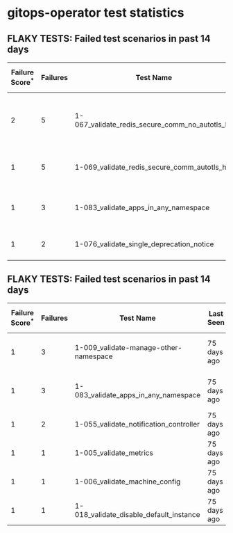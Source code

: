 #  gitops-operator test statistics
## FLAKY TESTS: Failed test scenarios in past 14 days
| Failure Score<sup>*</sup> | Failures | Test Name | Last Seen | PR List and Logs 
|---|---|---|---|---|
| 2 | 5 | 1-067_validate_redis_secure_comm_no_autotls_ha  | 75 days ago | 3: [#589](https://github.com/redhat-developer/gitops-operator/pull/589)<sup>[1](https://storage.googleapis.com/origin-ci-test/pr-logs/pull/redhat-developer_gitops-operator/589/pull-ci-redhat-developer-gitops-operator-master-v4.14-kuttl-parallel/1695827909735878656/build-log.txt), [2](https://storage.googleapis.com/origin-ci-test/pr-logs/pull/redhat-developer_gitops-operator/589/pull-ci-redhat-developer-gitops-operator-master-v4.13-kuttl-parallel/1696223359030792192/build-log.txt)</sup> [#588](https://github.com/redhat-developer/gitops-operator/pull/588)<sup>[1](https://storage.googleapis.com/origin-ci-test/pr-logs/pull/redhat-developer_gitops-operator/588/pull-ci-redhat-developer-gitops-operator-master-v4.13-kuttl-parallel/1694615162222284800/build-log.txt), [2](https://storage.googleapis.com/origin-ci-test/pr-logs/pull/redhat-developer_gitops-operator/588/pull-ci-redhat-developer-gitops-operator-master-v4.14-kuttl-parallel/1694961351488704512/build-log.txt)</sup> [#586](https://github.com/redhat-developer/gitops-operator/pull/586)<sup>[1](https://storage.googleapis.com/origin-ci-test/pr-logs/pull/redhat-developer_gitops-operator/586/pull-ci-redhat-developer-gitops-operator-master-v4.13-kuttl-parallel/1696211233520226304/build-log.txt)</sup> 
| 1 | 5 | 1-069_validate_redis_secure_comm_autotls_ha  | 75 days ago | 2: [#589](https://github.com/redhat-developer/gitops-operator/pull/589)<sup>[1](https://storage.googleapis.com/origin-ci-test/pr-logs/pull/redhat-developer_gitops-operator/589/pull-ci-redhat-developer-gitops-operator-master-v4.13-kuttl-parallel/1696223359030792192/build-log.txt)</sup> [#588](https://github.com/redhat-developer/gitops-operator/pull/588)<sup>[1](https://storage.googleapis.com/origin-ci-test/pr-logs/pull/redhat-developer_gitops-operator/588/pull-ci-redhat-developer-gitops-operator-master-v4.14-kuttl-parallel/1696107932749402112/build-log.txt), [2](https://storage.googleapis.com/origin-ci-test/pr-logs/pull/redhat-developer_gitops-operator/588/pull-ci-redhat-developer-gitops-operator-master-v4.14-kuttl-parallel/1694961351488704512/build-log.txt), [3](https://storage.googleapis.com/origin-ci-test/pr-logs/pull/redhat-developer_gitops-operator/588/pull-ci-redhat-developer-gitops-operator-master-v4.14-kuttl-parallel/1693927735589605376/build-log.txt), [4](https://storage.googleapis.com/origin-ci-test/pr-logs/pull/redhat-developer_gitops-operator/588/pull-ci-redhat-developer-gitops-operator-master-v4.14-kuttl-parallel/1696074595779481600/build-log.txt)</sup> 
| 1 | 3 | 1-083_validate_apps_in_any_namespace  | 75 days ago | 3: [#588](https://github.com/redhat-developer/gitops-operator/pull/588)<sup>[1](https://storage.googleapis.com/origin-ci-test/pr-logs/pull/redhat-developer_gitops-operator/588/pull-ci-redhat-developer-gitops-operator-master-v4.14-kuttl-sequential-periodic/1696074597465591808/build-log.txt)</sup> [#587](https://github.com/redhat-developer/gitops-operator/pull/587)<sup>[1](https://storage.googleapis.com/origin-ci-test/pr-logs/pull/redhat-developer_gitops-operator/587/pull-ci-redhat-developer-gitops-operator-master-v4.14-kuttl-sequential-periodic/1693595792255750144/build-log.txt)</sup> [#586](https://github.com/redhat-developer/gitops-operator/pull/586)<sup>[1](https://storage.googleapis.com/origin-ci-test/pr-logs/pull/redhat-developer_gitops-operator/586/pull-ci-redhat-developer-gitops-operator-master-v4.14-kuttl-sequential-periodic/1694768648725467136/build-log.txt)</sup> 
| 1 | 2 | 1-076_validate_single_deprecation_notice  | 75 days ago | 2: [#588](https://github.com/redhat-developer/gitops-operator/pull/588)<sup>[1](https://storage.googleapis.com/origin-ci-test/pr-logs/pull/redhat-developer_gitops-operator/588/pull-ci-redhat-developer-gitops-operator-master-v4.13-kuttl-sequential/1693927732255133696/build-log.txt)</sup> [#586](https://github.com/redhat-developer/gitops-operator/pull/586)<sup>[1](https://storage.googleapis.com/origin-ci-test/pr-logs/pull/redhat-developer_gitops-operator/586/pull-ci-redhat-developer-gitops-operator-master-v4.14-kuttl-sequential/1696211238033297408/build-log.txt)</sup> 
## FLAKY TESTS: Failed test scenarios in past 14 days
| Failure Score<sup>*</sup> | Failures | Test Name | Last Seen | PR List and Logs 
|---|---|---|---|---|
| 1 | 3 | 1-009_validate-manage-other-namespace  | 75 days ago | 2: [v4.14]<sup>[1](https://storage.googleapis.com/origin-ci-test/logs/periodic-ci-redhat-developer-gitops-operator-master-v4.14-periodic-kuttl-parallel/1696311856563490816/build-log.txt)</sup> [v4.12]<sup>[1](https://storage.googleapis.com/origin-ci-test/logs/periodic-ci-redhat-developer-gitops-operator-master-v4.12-periodic-kuttl-parallel/1695224614461902848/build-log.txt), [2](https://storage.googleapis.com/origin-ci-test/logs/periodic-ci-redhat-developer-gitops-operator-master-v4.12-periodic-kuttl-parallel/1695587078391205888/build-log.txt)</sup> 
| 1 | 3 | 1-083_validate_apps_in_any_namespace  | 75 days ago | 2: [v4.12]<sup>[1](https://storage.googleapis.com/origin-ci-test/logs/periodic-ci-redhat-developer-gitops-operator-master-v4.12-periodic-kuttl-sequential/1693775341413208064/build-log.txt), [2](https://storage.googleapis.com/origin-ci-test/logs/periodic-ci-redhat-developer-gitops-operator-master-v4.12-periodic-kuttl-sequential/1694137750724284416/build-log.txt)</sup> [v4.14]<sup>[1](https://storage.googleapis.com/origin-ci-test/logs/periodic-ci-redhat-developer-gitops-operator-master-v4.14-periodic-kuttl-sequential/1696311857406545920/build-log.txt)</sup> 
| 1 | 2 | 1-055_validate_notification_controller  | 75 days ago | 1: [v4.12]<sup>[1](https://storage.googleapis.com/origin-ci-test/logs/periodic-ci-redhat-developer-gitops-operator-master-v4.12-periodic-kuttl-parallel/1691963396049604608/build-log.txt), [2](https://storage.googleapis.com/origin-ci-test/logs/periodic-ci-redhat-developer-gitops-operator-master-v4.12-periodic-kuttl-parallel/1695224614461902848/build-log.txt)</sup> 
| 1 | 1 | 1-005_validate_metrics  | 75 days ago | 1: [v4.13]<sup>[1](https://storage.googleapis.com/origin-ci-test/logs/periodic-ci-redhat-developer-gitops-operator-master-v4.13-periodic-kuttl-sequential/1691963398566187008/build-log.txt)</sup> 
| 1 | 1 | 1-006_validate_machine_config  | 75 days ago | 1: [v4.13]<sup>[1](https://storage.googleapis.com/origin-ci-test/logs/periodic-ci-redhat-developer-gitops-operator-master-v4.13-periodic-kuttl-sequential/1691963398566187008/build-log.txt)</sup> 
| 1 | 1 | 1-018_validate_disable_default_instance  | 75 days ago | 1: [v4.13]<sup>[1](https://storage.googleapis.com/origin-ci-test/logs/periodic-ci-redhat-developer-gitops-operator-master-v4.13-periodic-kuttl-sequential/1691963398566187008/build-log.txt)</sup> 

